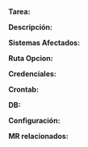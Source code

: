 **Tarea:** 

**Descripción:** 

**Sistemas Afectados:**

**Ruta Opcion:**

**Credenciales:**

**Crontab:** 

**DB:** 

**Configuración:**

**MR relacionados:**
